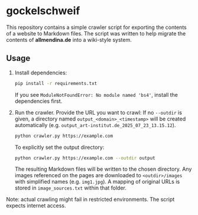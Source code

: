 # gockelschweif

This repository contains a simple crawler script for exporting the contents of a website to Markdown files. The script was written to help migrate the contents of **allmendina.de** into a wiki-style system.

## Usage

1. Install dependencies:
   ```bash
   pip install -r requirements.txt
   ```
   If you see `ModuleNotFoundError: No module named 'bs4'`, install the dependencies first.

2. Run the crawler. Provide the URL you want to crawl:
   If no `--outdir` is given, a directory named
   `output_<domain>_<timestamp>` will be created automatically (e.g.
   `output_art-institut.de_2025_07_23_13.15.12`).
   ```bash
   python crawler.py https://example.com

   ```
   To explicitly set the output directory:
   ```bash
   python crawler.py https://example.com --outdir output
   ```
   The resulting Markdown files will be written to the chosen directory.
   Any images referenced on the pages are downloaded to `<outdir>/images`
   with simplified names (e.g. `img1.jpg`). A mapping of original URLs
   is stored in `image_sources.txt` within that folder.

Note: actual crawling might fail in restricted environments. The script expects internet access.
